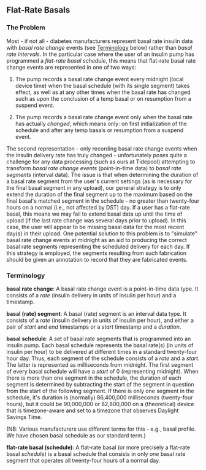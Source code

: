 ## Flat-Rate Basals

### The Problem

Most - if not all - diabetes manufacturers represent basal rate insulin data with _basal rate change_ events (see [Terminology](#terminology) below) rather than _basal rate intervals_. In the particular case where the user of an insulin pump has programmed a _flat-rate basal schedule_, this means that flat-rate basal rate change events are represented in one of two ways:

1. The pump records a basal rate change event every midnight (local device time) when the basal schedule (with its single segment) takes effect, as well as at any other times when the basal rate has changed such as upon the conclusion of a temp basal or on resumption from a suspend event.

1. The pump records a basal rate change event only when the basal rate has actually _changed_, which means only: on first initialization of the schedule and after any temp basals or resumption from a suspend event.

The second representation - only recording basal rate change events when the insulin delivery rate has truly changed - unfortunately poses quite a challenge for any data processing (such as ours at Tidepool) attempting to transform _basal rate change events_ (point-in-time data) to _basal rate segments_ (interval data). The issue is that when determining the duration of a basal rate segment from the user's current settings (as is necessary for the final basal segment in any upload), our general strategy is to only extend the duration of the final segment up to the maximum based on the final basal's matched segment in the schedule - no greater than twenty-four hours on a normal (i.e., not affected by DST) day. If a user has a flat-rate basal, this means we may fail to extend basal data up until the time of upload (if the last rate change was several days prior to upload). In this case, the user will appear to be missing basal data for the most recent day(s) in their upload. One potential solution to this problem is to "simulate" basal rate change events at midnight as an aid to producing the correct basal rate segments representing the scheduled delivery for each day. If this strategy is employed, the segments resulting from such fabrication should be given an annotation to record that they are fabricated events.

### Terminology

**basal rate change**: A basal rate change event is a point-in-time data type. It consists of a _rate_ (insulin delivery in units of insulin per hour) and a timestamp.

**basal (rate) segment**: A basal (rate) segment is an interval data type. It consists of a _rate_ (insulin delivery in units of insulin per hour), and either a pair of _start_ and _end_ timestamps or a _start_ timestamp and a _duration_.

**basal schedule**: A set of basal rate segments that is programmed into an insulin pump. Each basal schedule represents the basal rate(s) (in units of insulin per hour) to be delivered at different times in a standard twenty-four hour day. Thus, each segment of the schedule consists of a _rate_ and a _start_. The latter is represented as milliseconds from midnight. The first segment of every basal schedule will have a _start_ of 0 (representing midnight). When there is more than one segment in the schedule, the duration of each segment is determined by subtracting the start of the segment in question from the start of the following segment. If there is only one segment in the schedule, it's duration is (normally) 86,400,000 milliseconds (twenty-four hours), but it could be 90,000,000 or 82,800,000 on a (theoretical) device that is timezone-aware and set to a timezone that observes Daylight Savings Time.

(NB: Various manufacturers use different terms for this - e.g., basal profile. We have chosen basal schedule as our standard term.)

**flat-rate basal (schedule)**: A flat-rate basal (or more precisely a flat-rate basal _schedule_) is a basal schedule that consists in only _one_ basal rate segment that operates all twenty-four hours of a normal day.